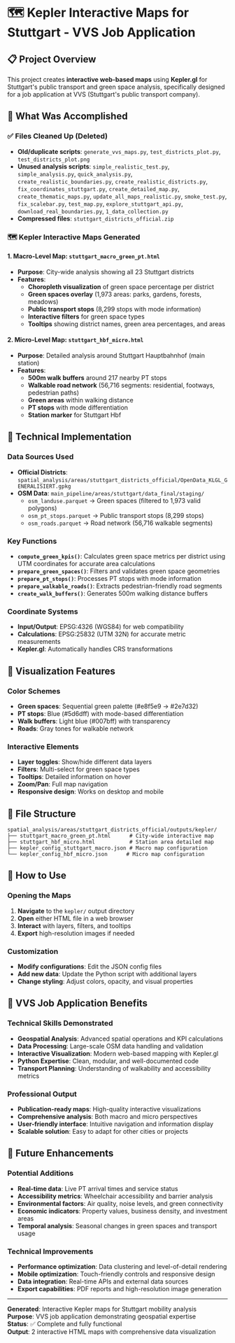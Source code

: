 # 🗺️ Kepler Interactive Maps for Stuttgart - VVS Job Application

## 📋 **Project Overview**

This project creates **interactive web-based maps** using **Kepler.gl** for Stuttgart's public transport and green space analysis, specifically designed for a job application at VVS (Stuttgart's public transport company).

## 🎯 **What Was Accomplished**

### ✅ **Files Cleaned Up (Deleted)**
- **Old/duplicate scripts**: `generate_vvs_maps.py`, `test_districts_plot.py`, `test_districts_plot.png`
- **Unused analysis scripts**: `simple_realistic_test.py`, `simple_analysis.py`, `quick_analysis.py`, `create_realistic_boundaries.py`, `create_realistic_districts.py`, `fix_coordinates_stuttgart.py`, `create_detailed_map.py`, `create_thematic_maps.py`, `update_all_maps_realistic.py`, `smoke_test.py`, `fix_scalebar.py`, `test_map.py`, `explore_stuttgart_api.py`, `download_real_boundaries.py`, `1_data_collection.py`
- **Compressed files**: `stuttgart_districts_official.zip`

### 🗺️ **Kepler Interactive Maps Generated**

#### **1. Macro-Level Map: `stuttgart_macro_green_pt.html`**
- **Purpose**: City-wide analysis showing all 23 Stuttgart districts
- **Features**:
  - **Choropleth visualization** of green space percentage per district
  - **Green spaces overlay** (1,973 areas: parks, gardens, forests, meadows)
  - **Public transport stops** (8,299 stops with mode information)
  - **Interactive filters** for green space types
  - **Tooltips** showing district names, green area percentages, and areas

#### **2. Micro-Level Map: `stuttgart_hbf_micro.html`**
- **Purpose**: Detailed analysis around Stuttgart Hauptbahnhof (main station)
- **Features**:
  - **500m walk buffers** around 217 nearby PT stops
  - **Walkable road network** (56,716 segments: residential, footways, pedestrian paths)
  - **Green areas** within walking distance
  - **PT stops** with mode differentiation
  - **Station marker** for Stuttgart Hbf

## 🔧 **Technical Implementation**

### **Data Sources Used**
- **Official Districts**: `spatial_analysis/areas/stuttgart_districts_official/OpenData_KLGL_GENERALISIERT.gpkg`
- **OSM Data**: `main_pipeline/areas/stuttgart/data_final/staging/`
  - `osm_landuse.parquet` → Green spaces (filtered to 1,973 valid polygons)
  - `osm_pt_stops.parquet` → Public transport stops (8,299 stops)
  - `osm_roads.parquet` → Road network (56,716 walkable segments)

### **Key Functions**
- **`compute_green_kpis()`**: Calculates green space metrics per district using UTM coordinates for accurate area calculations
- **`prepare_green_spaces()`**: Filters and validates green space geometries
- **`prepare_pt_stops()`**: Processes PT stops with mode information
- **`prepare_walkable_roads()`**: Extracts pedestrian-friendly road segments
- **`create_walk_buffers()`**: Generates 500m walking distance buffers

### **Coordinate Systems**
- **Input/Output**: EPSG:4326 (WGS84) for web compatibility
- **Calculations**: EPSG:25832 (UTM 32N) for accurate metric measurements
- **Kepler.gl**: Automatically handles CRS transformations

## 🎨 **Visualization Features**

### **Color Schemes**
- **Green spaces**: Sequential green palette (#e8f5e9 → #2e7d32)
- **PT stops**: Blue (#5d6dff) with mode-based differentiation
- **Walk buffers**: Light blue (#007bff) with transparency
- **Roads**: Gray tones for walkable network

### **Interactive Elements**
- **Layer toggles**: Show/hide different data layers
- **Filters**: Multi-select for green space types
- **Tooltips**: Detailed information on hover
- **Zoom/Pan**: Full map navigation
- **Responsive design**: Works on desktop and mobile

## 📁 **File Structure**

```
spatial_analysis/areas/stuttgart_districts_official/outputs/kepler/
├── stuttgart_macro_green_pt.html      # City-wide interactive map
├── stuttgart_hbf_micro.html           # Station area detailed map
├── kepler_config_stuttgart_macro.json # Macro map configuration
└── kepler_config_hbf_micro.json      # Micro map configuration
```

## 🚀 **How to Use**

### **Opening the Maps**
1. **Navigate** to the `kepler/` output directory
2. **Open** either HTML file in a web browser
3. **Interact** with layers, filters, and tooltips
4. **Export** high-resolution images if needed

### **Customization**
- **Modify configurations**: Edit the JSON config files
- **Add new data**: Update the Python script with additional layers
- **Change styling**: Adjust colors, opacity, and visual properties

## 🎯 **VVS Job Application Benefits**

### **Technical Skills Demonstrated**
- **Geospatial Analysis**: Advanced spatial operations and KPI calculations
- **Data Processing**: Large-scale OSM data handling and validation
- **Interactive Visualization**: Modern web-based mapping with Kepler.gl
- **Python Expertise**: Clean, modular, and well-documented code
- **Transport Planning**: Understanding of walkability and accessibility metrics

### **Professional Output**
- **Publication-ready maps**: High-quality interactive visualizations
- **Comprehensive analysis**: Both macro and micro perspectives
- **User-friendly interface**: Intuitive navigation and information display
- **Scalable solution**: Easy to adapt for other cities or projects

## 🔮 **Future Enhancements**

### **Potential Additions**
- **Real-time data**: Live PT arrival times and service status
- **Accessibility metrics**: Wheelchair accessibility and barrier analysis
- **Environmental factors**: Air quality, noise levels, and green connectivity
- **Economic indicators**: Property values, business density, and investment areas
- **Temporal analysis**: Seasonal changes in green spaces and transport usage

### **Technical Improvements**
- **Performance optimization**: Data clustering and level-of-detail rendering
- **Mobile optimization**: Touch-friendly controls and responsive design
- **Data integration**: Real-time APIs and external data sources
- **Export capabilities**: PDF reports and high-resolution image generation

---

**Generated**: Interactive Kepler maps for Stuttgart mobility analysis  
**Purpose**: VVS job application demonstrating geospatial expertise  
**Status**: ✅ Complete and fully functional  
**Output**: 2 interactive HTML maps with comprehensive data visualization
